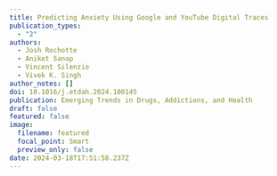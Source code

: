 ```yaml
---
title: Predicting Anxiety Using Google and YouTube Digital Traces
publication_types:
  - "2"
authors:
  - Josh Rochotte
  - Aniket Sanap
  - Vincent Silenzio
  - Vivek K. Singh
author_notes: []
doi: 10.1016/j.etdah.2024.100145
publication: Emerging Trends in Drugs, Addictions, and Health
draft: false
featured: false
image:
  filename: featured
  focal_point: Smart
  preview_only: false
date: 2024-03-18T17:51:58.237Z
---
```

